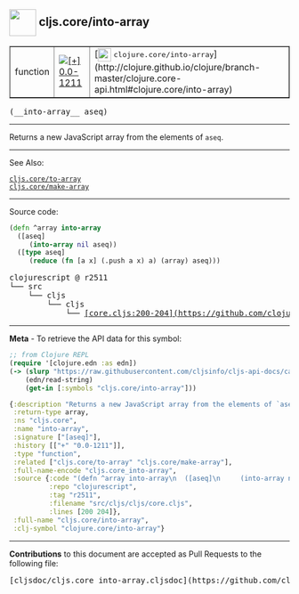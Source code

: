 ## <img width="48px" valign="middle" src="http://i.imgur.com/Hi20huC.png"> cljs.core/into-array

 <table border="1">
<tr>

<td>function</td>
<td><a href="https://github.com/cljsinfo/cljs-api-docs/tree/0.0-1211"><img valign="middle" alt="[+] 0.0-1211" src="https://img.shields.io/badge/+-0.0--1211-lightgrey.svg"></a> </td>
<td>
[<img height="24px" valign="middle" src="http://i.imgur.com/1GjPKvB.png"> <samp>clojure.core/into-array</samp>](http://clojure.github.io/clojure/branch-master/clojure.core-api.html#clojure.core/into-array)
</td>
</tr>
</table>

 <samp>
(__into-array__ aseq)<br>
</samp>

---

Returns a new JavaScript array from the elements of `aseq`.

---


See Also:

[`cljs.core/to-array`](cljs.core_to-array.md)<br>
[`cljs.core/make-array`](cljs.core_make-array.md)<br>

---


Source code:

```clj
(defn ^array into-array
  ([aseq]
     (into-array nil aseq))
  ([type aseq]
     (reduce (fn [a x] (.push a x) a) (array) aseq)))
```

 <pre>
clojurescript @ r2511
└── src
    └── cljs
        └── cljs
            └── <ins>[core.cljs:200-204](https://github.com/clojure/clojurescript/blob/r2511/src/cljs/cljs/core.cljs#L200-L204)</ins>
</pre>


---

__Meta__ - To retrieve the API data for this symbol:

```clj
;; from Clojure REPL
(require '[clojure.edn :as edn])
(-> (slurp "https://raw.githubusercontent.com/cljsinfo/cljs-api-docs/catalog/cljs-api.edn")
    (edn/read-string)
    (get-in [:symbols "cljs.core/into-array"]))
```

```clj
{:description "Returns a new JavaScript array from the elements of `aseq`.",
 :return-type array,
 :ns "cljs.core",
 :name "into-array",
 :signature ["[aseq]"],
 :history [["+" "0.0-1211"]],
 :type "function",
 :related ["cljs.core/to-array" "cljs.core/make-array"],
 :full-name-encode "cljs.core_into-array",
 :source {:code "(defn ^array into-array\n  ([aseq]\n     (into-array nil aseq))\n  ([type aseq]\n     (reduce (fn [a x] (.push a x) a) (array) aseq)))",
          :repo "clojurescript",
          :tag "r2511",
          :filename "src/cljs/cljs/core.cljs",
          :lines [200 204]},
 :full-name "cljs.core/into-array",
 :clj-symbol "clojure.core/into-array"}

```

---

__Contributions__ to this document are accepted as Pull Requests to the following file:

 <pre>
[cljsdoc/cljs.core_into-array.cljsdoc](https://github.com/cljsinfo/cljs-api-docs/blob/master/cljsdoc/cljs.core_into-array.cljsdoc)
</pre>

